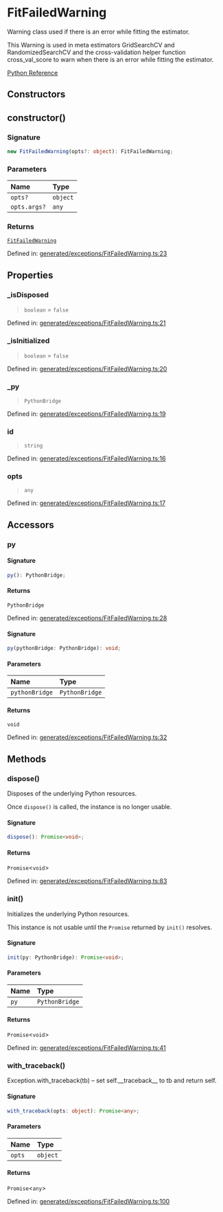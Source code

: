 # FitFailedWarning

Warning class used if there is an error while fitting the estimator.

This Warning is used in meta estimators GridSearchCV and RandomizedSearchCV and the cross-validation helper function cross\_val\_score to warn when there is an error while fitting the estimator.

[Python Reference](https://scikit-learn.org/stable/modules/generated/sklearn.exceptions.FitFailedWarning.html)

## Constructors

## constructor()

### Signature

```ts
new FitFailedWarning(opts?: object): FitFailedWarning;
```

### Parameters

| Name | Type |
| :------ | :------ |
| `opts?` | `object` |
| `opts.args?` | `any` |

### Returns

[`FitFailedWarning`](FitFailedWarning.md)

Defined in:  [generated/exceptions/FitFailedWarning.ts:23](https://github.com/transitive-bullshit/scikit-learn-ts/blob/2fdf83f/packages/sklearn/src/generated/exceptions/FitFailedWarning.ts#L23)

## Properties

### \_isDisposed

> `boolean`  = `false`

Defined in:  [generated/exceptions/FitFailedWarning.ts:21](https://github.com/transitive-bullshit/scikit-learn-ts/blob/2fdf83f/packages/sklearn/src/generated/exceptions/FitFailedWarning.ts#L21)

### \_isInitialized

> `boolean`  = `false`

Defined in:  [generated/exceptions/FitFailedWarning.ts:20](https://github.com/transitive-bullshit/scikit-learn-ts/blob/2fdf83f/packages/sklearn/src/generated/exceptions/FitFailedWarning.ts#L20)

### \_py

> `PythonBridge`

Defined in:  [generated/exceptions/FitFailedWarning.ts:19](https://github.com/transitive-bullshit/scikit-learn-ts/blob/2fdf83f/packages/sklearn/src/generated/exceptions/FitFailedWarning.ts#L19)

### id

> `string`

Defined in:  [generated/exceptions/FitFailedWarning.ts:16](https://github.com/transitive-bullshit/scikit-learn-ts/blob/2fdf83f/packages/sklearn/src/generated/exceptions/FitFailedWarning.ts#L16)

### opts

> `any`

Defined in:  [generated/exceptions/FitFailedWarning.ts:17](https://github.com/transitive-bullshit/scikit-learn-ts/blob/2fdf83f/packages/sklearn/src/generated/exceptions/FitFailedWarning.ts#L17)

## Accessors

### py

#### Signature

```ts
py(): PythonBridge;
```

#### Returns

`PythonBridge`

Defined in:  [generated/exceptions/FitFailedWarning.ts:28](https://github.com/transitive-bullshit/scikit-learn-ts/blob/2fdf83f/packages/sklearn/src/generated/exceptions/FitFailedWarning.ts#L28)

#### Signature

```ts
py(pythonBridge: PythonBridge): void;
```

#### Parameters

| Name | Type |
| :------ | :------ |
| `pythonBridge` | `PythonBridge` |

#### Returns

`void`

Defined in: [generated/exceptions/FitFailedWarning.ts:32](https://github.com/transitive-bullshit/scikit-learn-ts/blob/2fdf83f/packages/sklearn/src/generated/exceptions/FitFailedWarning.ts#L32)

## Methods

### dispose()

Disposes of the underlying Python resources.

Once `dispose()` is called, the instance is no longer usable.

#### Signature

```ts
dispose(): Promise<void>;
```

#### Returns

`Promise`\<`void`\>

Defined in:  [generated/exceptions/FitFailedWarning.ts:83](https://github.com/transitive-bullshit/scikit-learn-ts/blob/2fdf83f/packages/sklearn/src/generated/exceptions/FitFailedWarning.ts#L83)

### init()

Initializes the underlying Python resources.

This instance is not usable until the `Promise` returned by `init()` resolves.

#### Signature

```ts
init(py: PythonBridge): Promise<void>;
```

#### Parameters

| Name | Type |
| :------ | :------ |
| `py` | `PythonBridge` |

#### Returns

`Promise`\<`void`\>

Defined in:  [generated/exceptions/FitFailedWarning.ts:41](https://github.com/transitive-bullshit/scikit-learn-ts/blob/2fdf83f/packages/sklearn/src/generated/exceptions/FitFailedWarning.ts#L41)

### with\_traceback()

Exception.with\_traceback(tb) – set self.\_\_traceback\_\_ to tb and return self.

#### Signature

```ts
with_traceback(opts: object): Promise<any>;
```

#### Parameters

| Name | Type |
| :------ | :------ |
| `opts` | `object` |

#### Returns

`Promise`\<`any`\>

Defined in:  [generated/exceptions/FitFailedWarning.ts:100](https://github.com/transitive-bullshit/scikit-learn-ts/blob/2fdf83f/packages/sklearn/src/generated/exceptions/FitFailedWarning.ts#L100)
